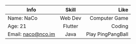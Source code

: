 Info|Skill|Like
--|:--:|--:
Name: NaCo|Web Dev| Computer Game
Age: 21|Flutter| Coding
Email: naco@nco.im|Java| Play PingPangBall